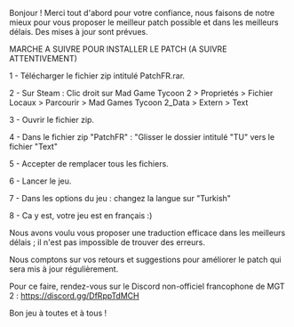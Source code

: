 Bonjour ! Merci tout d'abord pour votre confiance, nous faisons de notre mieux pour vous proposer le meilleur patch possible et dans les meilleurs délais. Des mises à jour sont prévues.


MARCHE A SUIVRE POUR INSTALLER LE PATCH (A SUIVRE ATTENTIVEMENT)

1 - Télécharger le fichier zip intitulé PatchFR.rar.

2 - Sur Steam : Clic droit sur Mad Game Tycoon 2 > Proprietés > Fichier Locaux > Parcourir > Mad Games Tycoon 2_Data > Extern > Text

3 - Ouvrir le fichier zip.

4 - Dans le fichier zip "PatchFR" :  "Glisser le dossier intitulé "TU" vers le fichier "Text"

5 - Accepter de remplacer tous les fichiers.

6 - Lancer le jeu.

7 - Dans les options du jeu : changez la langue sur "Turkish"

8 - Ca y est, votre jeu est en français :)


Nous avons voulu vous proposer une traduction efficace dans les meilleurs délais ; il n'est pas impossible de trouver des erreurs.

Nous comptons sur vos retours et suggestions pour améliorer le patch qui sera mis à jour régulièrement.

Pour ce faire, rendez-vous sur le Discord non-officiel francophone de MGT 2 : https://discord.gg/DfRppTdMCH

Bon jeu à toutes et à tous !
